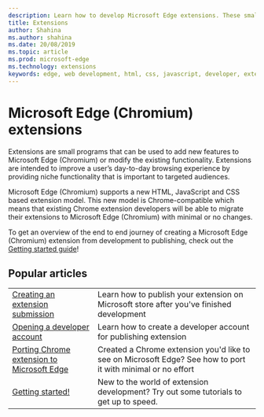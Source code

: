 ```yaml
---
description: Learn how to develop Microsoft Edge extensions. These small programs can be used to add new features to Microsoft Edge or modify existing functionality.
title: Extensions
author: Shahina
ms.author: shahina
ms.date: 20/08/2019
ms.topic: article
ms.prod: microsoft-edge
ms.technology: extensions
keywords: edge, web development, html, css, javascript, developer, extensions
---
```


#  Microsoft Edge (Chromium) extensions

Extensions are small programs that can be used to add new features to Microsoft Edge (Chromium) or modify the existing functionality. Extensions are intended to improve a user’s day-to-day browsing experience by providing niche functionality that is important to targeted audiences.

Microsoft Edge (Chromium) supports a new HTML, JavaScript and CSS based extension model. This new model is Chrome-compatible which means that existing Chrome extension developers will be able to migrate their extensions to Microsoft Edge (Chromium) with minimal or no changes.

To get an overview of the end to end journey of creating a Microsoft Edge (Chromium) extension from development to publishing, check out the [Getting started guide](./extensions-chromium/getting-started.md)!


## Popular articles

<table>
  <tr>
    <td><a href = "./extensions-chromium/publish-extension/create-new-submission.md">Creating an extension submission</a></td>
    <td>Learn how to publish your extension on Microsoft store after you&#39;ve finished development</td></p>
<p>  </tr>
  <tr>
    <td><a href = "./extensions-chromium/publish-extension/open-developer-account.md">Opening a developer account</a></td>
    <td>Learn how to create a developer account for publishing extension</td>

  </tr>
  <tr>
    <td><a href = "./extensions-chromium/porting-chrome-extension.md">Porting Chrome extension to Microsoft Edge</a></td>
    <td>Created a Chrome extension you&#39;d like to see on Microsoft Edge? See how to port it with minimal or no effort</td>

  </tr>
  <tr>
    <td><a href = "./extensions-chromium/getting-started/index.md">Getting started!</a></td>
    <td>New to the world of extension development? Try out some tutorials to get up to speed.</td>

</table>
